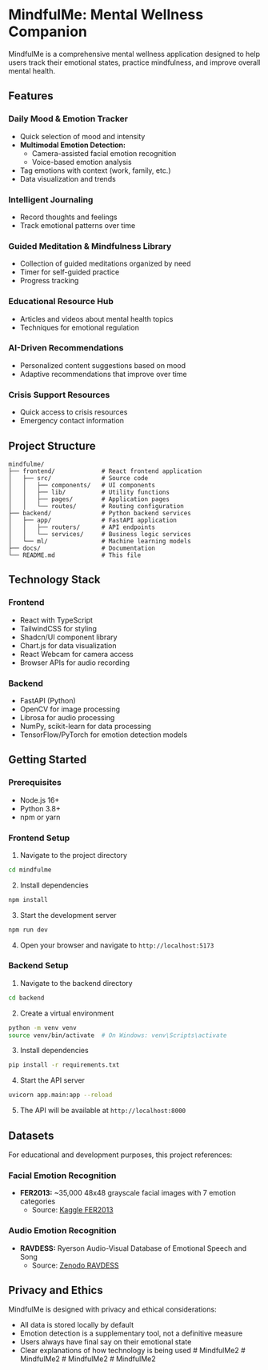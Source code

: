 
# MindfulMe: Mental Wellness Companion

MindfulMe is a comprehensive mental wellness application designed to help users track their emotional states, practice mindfulness, and improve overall mental health.

## Features

### Daily Mood & Emotion Tracker
- Quick selection of mood and intensity
- **Multimodal Emotion Detection:**
  - Camera-assisted facial emotion recognition
  - Voice-based emotion analysis
- Tag emotions with context (work, family, etc.)
- Data visualization and trends

### Intelligent Journaling
- Record thoughts and feelings
- Track emotional patterns over time

### Guided Meditation & Mindfulness Library
- Collection of guided meditations organized by need
- Timer for self-guided practice
- Progress tracking

### Educational Resource Hub
- Articles and videos about mental health topics
- Techniques for emotional regulation

### AI-Driven Recommendations
- Personalized content suggestions based on mood
- Adaptive recommendations that improve over time

### Crisis Support Resources
- Quick access to crisis resources
- Emergency contact information

## Project Structure

```
mindfulme/
├── frontend/             # React frontend application
│   ├── src/              # Source code
│   │   ├── components/   # UI components
│   │   ├── lib/          # Utility functions
│   │   ├── pages/        # Application pages
│   │   └── routes/       # Routing configuration
├── backend/              # Python backend services
│   ├── app/              # FastAPI application
│   │   ├── routers/      # API endpoints
│   │   └── services/     # Business logic services
│   └── ml/               # Machine learning models
├── docs/                 # Documentation
└── README.md             # This file
```

## Technology Stack

### Frontend
- React with TypeScript
- TailwindCSS for styling
- Shadcn/UI component library
- Chart.js for data visualization
- React Webcam for camera access
- Browser APIs for audio recording

### Backend
- FastAPI (Python)
- OpenCV for image processing
- Librosa for audio processing
- NumPy, scikit-learn for data processing
- TensorFlow/PyTorch for emotion detection models

## Getting Started

### Prerequisites
- Node.js 16+
- Python 3.8+
- npm or yarn

### Frontend Setup

1. Navigate to the project directory
```bash
cd mindfulme
```

2. Install dependencies
```bash
npm install
```

3. Start the development server
```bash
npm run dev
```

4. Open your browser and navigate to `http://localhost:5173`

### Backend Setup

1. Navigate to the backend directory
```bash
cd backend
```

2. Create a virtual environment
```bash
python -m venv venv
source venv/bin/activate  # On Windows: venv\Scripts\activate
```

3. Install dependencies
```bash
pip install -r requirements.txt
```

4. Start the API server
```bash
uvicorn app.main:app --reload
```

5. The API will be available at `http://localhost:8000`

## Datasets

For educational and development purposes, this project references:

### Facial Emotion Recognition
- **FER2013:** ~35,000 48x48 grayscale facial images with 7 emotion categories
  - Source: [Kaggle FER2013](https://www.kaggle.com/datasets/msambare/fer2013)

### Audio Emotion Recognition
- **RAVDESS:** Ryerson Audio-Visual Database of Emotional Speech and Song
  - Source: [Zenodo RAVDESS](https://zenodo.org/record/1188976)

## Privacy and Ethics

MindfulMe is designed with privacy and ethical considerations:
- All data is stored locally by default
- Emotion detection is a supplementary tool, not a definitive measure
- Users always have final say on their emotional state
- Clear explanations of how technology is being used
#   M i n d f u l M e 2  
 #   M i n d f u l M e 2  
 # MindfulMe2
#   M i n d f u l M e 2  
 